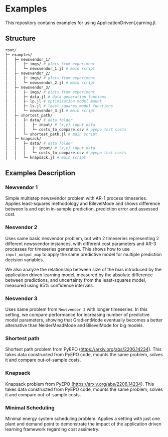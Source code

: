 # Examples

This repository contains examples for using ApplicationDrivenLearning.jl.

## Structure


```sh
root/
├─ examples/
│   ├─ newsvendor_1/
│   │   ├─ imgs/ # plots from experiment
│   │   └─ newsvendor_1.jl # main script
│   ├─ newsvendor_2/
│   │   ├─ imgs/ # plots from experiment
│   │   └─ newsvendor_2.jl # main script
│   ├─ newsvendor_3/
│   │   ├─ imgs/ # plots from experiment
│   │   ├─ data.jl # data generation funcions
│   │   ├─ lp.jl # optimization model mount
│   │   ├─ ls.jl # least-squares model functions
│   │   └─ newsvendor_3.jl # main script
│   ├─ shortest_path/
│   │   ├─ data/ # data folder
│   │   │   ├─ input/ # (x,y) input data
│   │   │   └─ costs_to_compare.csv # pyepo test costs
│   │   └─ shortest_path.jl # main script
│   ├─ knapsack/
│   │   ├─ data/ # data folder
│   │   │   ├─ input/ # (x,y) input data
│   │   │   └─ costs_to_compare.csv # pyepo test costs
│   │   └─ knapsack.jl # main script
``` 

## Examples Description

### Newvendor 1

Simple multistep newsvendor problem with AR-1 process timeseries. Applies least-squares methodology and BilevelMode and shows difference between ls and opt in in-sample prediction, prediction error and assessed cost. 

### Nesvendor 2

Uses same basic nesvendor problem, but with 2 timeseries representing 2 different newsvendor instances, with different cost parameters and AR-3 processes for timeseries generation. This shows how to use `input_output_map` to apply the same predictive model for multiple prediction decision variables. 

We also analyze the relationship between size of the bias introduced by the application driven learning model, measured by the absolute difference between predictions, and uncertainty from the least-squares model, measured using 95% confidence intervals.

### Nesvendor 3

Uses same problem from `Newsvendor 2` with longer timeseries. In this setting, we compare performance for increasing number of predictive model parameters, showing that GradientMode eventually becomes a better alternative than NelderMeadMode and BilevelMode for big models.

### Shortest path

Shortest path problem from PyEPO (https://arxiv.org/abs/2206.14234). This takes data constructed from PyEPO code, mounts the same problem, solves it and compare out-of-sample costs.

### Knapsack

Knapsack problem from PyEPO (https://arxiv.org/abs/2206.14234). This takes data constructed from PyEPO code, mounts the same problem, solves it and compare out-of-sample costs. 

### Minimal Scheduling

Minimal energy system scheduling problem. Applies a setting with just one plant and demand point to demonstrate the impact of the application driven learning framework regarding cost assimetry.